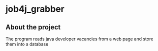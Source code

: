 # job4j_grabber

## About the project

The program reads java developer vacancies from a web page and store them into a database